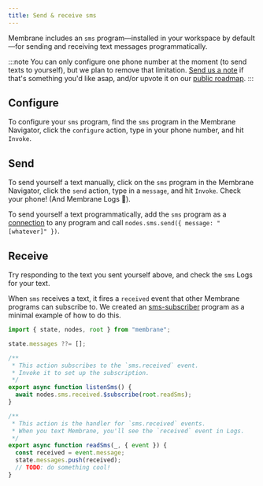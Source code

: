 ```yaml
---
title: Send & receive sms
---
```


Membrane includes an `sms` program—installed in your workspace by default—for sending and receiving text messages programmatically.

:::note
You can only configure one phone number at the moment (to send texts to yourself), but we plan to remove that limitation. [Send us a note](mailto:contact@membrane.io) if that's something you'd like asap, and/or upvote it on our [public roadmap](https://docs.membrane.io/roadmap).
:::

## Configure

To configure your `sms` program, find the `sms` program in the Membrane Navigator, click the `configure` action, type in your phone number, and hit `Invoke`.

## Send

To send yourself a text manually, click on the `sms` program in the Membrane Navigator, click the `send` action, type in a `message`, and hit `Invoke`. Check your phone! (And Membrane Logs 👀).

To send yourself a text programmatically, add the `sms` program as a [connection](/features/connections) to any program and call `nodes.sms.send({ message: "[whatever]" })`.

## Receive

Try responding to the text you sent yourself above, and check the `sms` Logs for your text.

When `sms` receives a text, it fires a `received` event that other Membrane programs can subscribe to. We created an <a href="https://www.membrane.io/share/pete/sms-subscriber" target="_blank">sms-subscriber</a> program as a minimal example of how to do this.

```js
import { state, nodes, root } from "membrane";

state.messages ??= [];

/**
 * This action subscribes to the `sms.received` event.
 * Invoke it to set up the subscription.
 */
export async function listenSms() {
  await nodes.sms.received.$subscribe(root.readSms);
}

/**
 * This action is the handler for `sms.received` events.
 * When you text Membrane, you'll see the `received` event in Logs.
 */
export async function readSms(_, { event }) {
  const received = event.message;
  state.messages.push(received);
  // TODO: do something cool!
}
```
